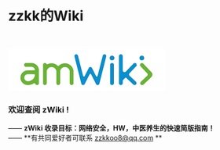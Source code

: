 # zzkk的Wiki

<br>

![欢迎使用amWiki！](amWiki/images/logo.png "欢迎使用amWiki！")  

### 欢迎查阅 zWiki !
—— **zWiki 收录目标：网络安全，HW，中医养生的快速简版指南！**  
—— **有共同爱好者可联系 zzkkoo8@qq.com **
